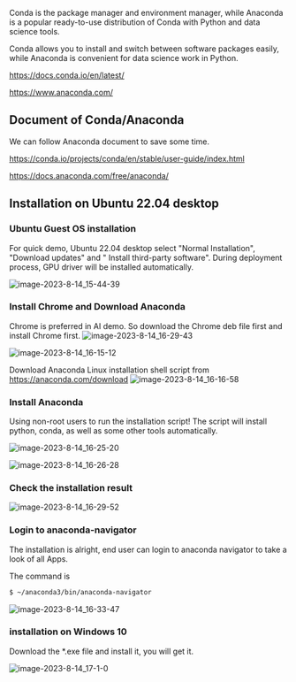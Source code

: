 
Conda is the package manager and environment manager, while Anaconda is a popular ready-to-use distribution of Conda with Python and data science tools.

Conda allows you to install and switch between software packages easily, while Anaconda is convenient for data science work in Python.

https://docs.conda.io/en/latest/

https://www.anaconda.com/

## Document of Conda/Anaconda

We can follow Anaconda document to save some time.

https://conda.io/projects/conda/en/stable/user-guide/index.html

https://docs.anaconda.com/free/anaconda/

## Installation on Ubuntu 22.04 desktop

### Ubuntu Guest OS installation

For quick demo, Ubuntu 22.04 desktop select "Normal Installation", "Download updates" and " Install third-party software".
During deployment process, GPU driver will be installed automatically. 

![image-2023-8-14_15-44-39](https://github.com/router-gao/ai-demos/assets/144886373/58a690ab-8220-4cea-a637-222cbc43396f)


### Install Chrome and Download Anaconda 

Chrome is preferred in AI demo. So download the Chrome deb file first and install Chrome first. 
![image-2023-8-14_16-29-43](https://github.com/router-gao/ai-demos/assets/144886373/ba3028f1-fe39-4849-8065-07ef7da40c80)



![image-2023-8-14_16-15-12](https://github.com/router-gao/ai-demos/assets/144886373/a2dbdcda-5d80-452a-8bf9-1bea9efdc520)



Download Anaconda Linux installation shell script from https://anaconda.com/download
![image-2023-8-14_16-16-58](https://github.com/router-gao/ai-demos/assets/144886373/17b6e1ef-b305-4d37-979e-4c777eca7b08)


### Install Anaconda

Using non-root users to run the installation script! The script will install python, conda, as well as some other tools automatically.

![image-2023-8-14_16-25-20](https://github.com/router-gao/ai-demos/assets/144886373/ed757124-fbf5-4b95-8478-a84a708ff3b6)



![image-2023-8-14_16-26-28](https://github.com/router-gao/ai-demos/assets/144886373/bbf59ef1-c253-4561-985b-bac0f3cfa2f3)

 

### Check the installation result

![image-2023-8-14_16-29-52](https://github.com/router-gao/ai-demos/assets/144886373/1de49f47-4954-4359-8020-529754218af7)


### Login to anaconda-navigator

The installation is alright, end user can login to anaconda navigator to take a look of all Apps.

The command is 

```bash
$ ~/anaconda3/bin/anaconda-navigator
```

![image-2023-8-14_16-33-47](https://github.com/router-gao/ai-demos/assets/144886373/4aecf902-a74d-42d8-befa-254f1ed9289c)


### installation on Windows 10

Download the *.exe file and install it, you will get it.


![image-2023-8-14_17-1-0](https://github.com/router-gao/ai-demos/assets/144886373/759fcd76-eb3b-42b1-a7c8-298550764248)


